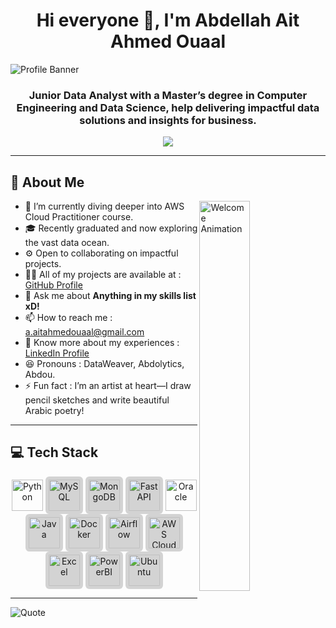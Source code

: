 <h1 align="center">Hi everyone 👋, I'm Abdellah Ait Ahmed Ouaal</h1>

![Profile Banner](https://raw.githubusercontent.com/abdolytics/abdolytics/main/abdolytics-banner.png)

<h3 align="center">Junior Data Analyst with a Master’s degree in Computer Engineering and Data Science, help delivering impactful data solutions and insights for business.</h3>

<div align="center">
  
  [![](https://visitcount.itsvg.in/api?id=abdolytics&icon=6&color=6)](https://visitcount.itsvg.in)
</div>

<hr/>

<h2>💫 About Me</h2>

<img align="right" alt="Welcome Animation" width="40%" src="https://media.giphy.com/media/QTfX9Ejfra3ZmNxh6B/giphy.gif">

- 🌱 I’m currently diving deeper into AWS Cloud Practitioner course.
- 🎓 Recently graduated and now exploring the vast data ocean.
- ⚙️ Open to collaborating on impactful projects.
- 👨‍💻 All of my projects are available at : <a href="https://github.com/abdolytics">GitHub Profile</a>
- 💬 Ask me about <strong>Anything in my skills list xD!</strong>
- 📫 How to reach me : <a href="mailto:a.aitahmedouaal@gmail.com">a.aitahmedouaal@gmail.com</a>
- 📄 Know more about my experiences : <a href="https://www.linkedin.com/in/abdellah-ait-ahmed-ouaal">LinkedIn Profile</a>
- 😆 Pronouns : DataWeaver, Abdolytics, Abdou.
- ⚡ Fun fact : I’m an artist at heart—I draw pencil sketches and write beautiful Arabic poetry!

<hr/>

<h2>💻 Tech Stack</h2>

<div align="center">
  <img src="https://cdn.jsdelivr.net/gh/devicons/devicon/icons/python/python-original.svg" width="50" height="50" alt="Python"/>
  <img src="https://cdn.jsdelivr.net/gh/devicons/devicon/icons/mysql/mysql-original-wordmark.svg" width="50" height="50" style="background-color: #D3D3D3; border-radius: 10%; padding: 5px;" alt="MySQL"/>
  <img src="https://cdn.jsdelivr.net/gh/devicons/devicon/icons/mongodb/mongodb-original-wordmark.svg" width="50" height="50" style="background-color: #D3D3D3; border-radius: 10%; padding: 5px;" alt="MongoDB"/>
  <img src="https://cdn.jsdelivr.net/gh/devicons/devicon/icons/fastapi/fastapi-original.svg" width="50" height="50" style="background-color: #D3D3D3; border-radius: 10%; padding: 5px;" alt="FastAPI"/>
  <img src="https://cdn.jsdelivr.net/gh/devicons/devicon/icons/oracle/oracle-original.svg" width="50" height="50" alt="Oracle"/>
  <img src="https://cdn.jsdelivr.net/gh/devicons/devicon/icons/java/java-original.svg" width="50" height="50" style="background-color: #D3D3D3; border-radius: 10%; padding: 5px;" alt="Java"/>
  <img src="https://cdn.jsdelivr.net/gh/devicons/devicon/icons/docker/docker-original.svg" width="50" height="50" style="background-color: #D3D3D3; border-radius: 10%; padding: 5px;" alt="Docker"/>
  <img src="https://cdn.jsdelivr.net/gh/devicons/devicon@latest/icons/apacheairflow/apacheairflow-original.svg" width="50" height="50" style="background-color: #D3D3D3; border-radius: 10%; padding: 5px;" alt="Airflow"/>
  <img src="https://cdn.jsdelivr.net/gh/devicons/devicon@latest/icons/amazonwebservices/amazonwebservices-original-wordmark.svg" width="50" height="50" style="background-color: #D3D3D3; border-radius: 10%; padding: 5px;" alt="AWS Cloud"/>
  <img src="https://img.icons8.com/color/48/null/microsoft-excel-2019--v1.png" width="50" height="50" style="background-color: #D3D3D3; border-radius: 10%; padding: 5px;" alt="Excel"/>
  <img src="https://img.icons8.com/color/48/null/power-bi.png" width="50" height="50" style="background-color: #D3D3D3; border-radius: 10%; padding: 5px;" alt="PowerBI"/>
  <img src="https://cdn.jsdelivr.net/gh/devicons/devicon@latest/icons/ubuntu/ubuntu-original.svg" width="50" height="50" style="background-color: #D3D3D3; border-radius: 10%; padding: 5px;" alt="Ubuntu"/>
</div>

<hr/>

![Quote](https://readme-typing-svg.herokuapp.com?font=Fira+Code&weight=500&size=22&pause=1000&color=6A5ACD&center=true&vCenter=true&width=435&lines=Empower+data,+Empower+business.;Data+is+the+new+oil!;Keep+learning%2C+keep+growing.)
